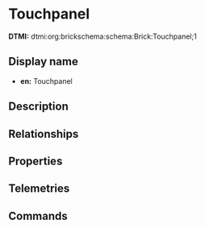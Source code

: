 # Touchpanel
**DTMI:** dtmi:org:brickschema:schema:Brick:Touchpanel;1
## Display name
- **en:** Touchpanel
## Description
## Relationships
## Properties
## Telemetries
## Commands
